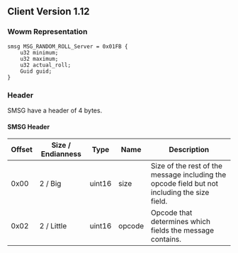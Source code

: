 ## Client Version 1.12

### Wowm Representation
```rust,ignore
smsg MSG_RANDOM_ROLL_Server = 0x01FB {
    u32 minimum;    
    u32 maximum;    
    u32 actual_roll;    
    Guid guid;    
}

```
### Header
SMSG have a header of 4 bytes.

#### SMSG Header
| Offset | Size / Endianness | Type   | Name   | Description |
| ------ | ----------------- | ------ | ------ | ----------- |
| 0x00   | 2 / Big           | uint16 | size   | Size of the rest of the message including the opcode field but not including the size field.|
| 0x02   | 2 / Little        | uint16 | opcode | Opcode that determines which fields the message contains.|
